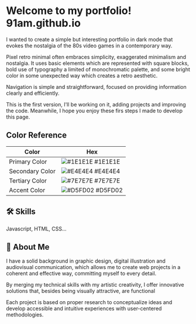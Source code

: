 # Welcome to my portfolio! 91am.github.io

I wanted to create a simple but interesting portfolio in dark mode that evokes the nostalgia of the 80s video games in a contemporary way.

Pixel retro minimal often embraces simplicity, exaggerated minimalism and nostalgia. It uses basic elements which are represented with square blocks, bold use of typography a limited of monochromatic palette, and some bright color in some unexpected way which creates a retro aesthetic. 

Navigation is simple and straightforward, focused on providing information clearly and efficiently.

This is the first version, I'll be working on it, adding projects and improving the code. Meanwhile, I hope you enjoy these firs steps I made to develop this page.

## Color Reference

| Color             | Hex                                                                |
| ----------------- | ------------------------------------------------------------------ |
| Primary Color | ![#1E1E1E](https://via.placeholder.com/50/1E1E1E?text=+) #1E1E1E |
| Secondary Color | ![#E4E4E4](https://via.placeholder.com/50/E4E4E4?text=+) #E4E4E4 |
| Tertiary Color | ![#7E7E7E](https://via.placeholder.com/50/7E7E7E?text=+) #7E7E7E |
| Accent Color | ![#D5FD02](https://via.placeholder.com/50/D5FD02?text=+) #D5FD02 |


## 🛠 Skills
Javascript, HTML, CSS...


## 🚀 About Me
I have a solid background in graphic design, digital illustration and audiovisual communication, which allows me to create web projects in a coherent and effective way, committing myself to every detail.

By merging my technical skills with my artistic creativity, I offer innovative solutions that, besides being visually attractive, are functional

Each project is based on proper research to conceptualize ideas and develop accessible and intuitive experiences with user-centered methodologies.



